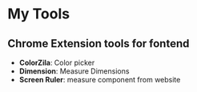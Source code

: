 # My Tools
## Chrome Extension tools for fontend
- **ColorZila**: Color picker
- **Dimension**: Measure Dimensions
- **Screen Ruler**: measure component from website
